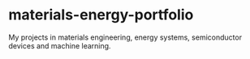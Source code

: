 # materials-energy-portfolio
My projects in materials engineering, energy systems, semiconductor devices and machine learning.
